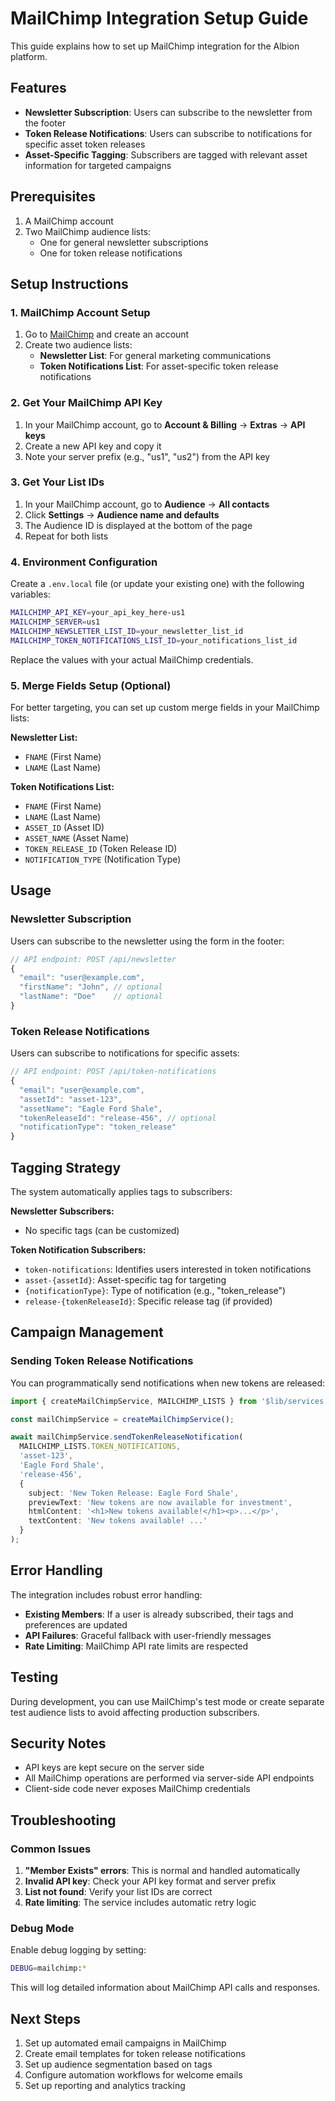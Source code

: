 # MailChimp Integration Setup Guide

This guide explains how to set up MailChimp integration for the Albion platform.

## Features

- **Newsletter Subscription**: Users can subscribe to the newsletter from the footer
- **Token Release Notifications**: Users can subscribe to notifications for specific asset token releases
- **Asset-Specific Tagging**: Subscribers are tagged with relevant asset information for targeted campaigns

## Prerequisites

1. A MailChimp account
2. Two MailChimp audience lists:
   - One for general newsletter subscriptions
   - One for token release notifications

## Setup Instructions

### 1. MailChimp Account Setup

1. Go to [MailChimp](https://mailchimp.com) and create an account
2. Create two audience lists:
   - **Newsletter List**: For general marketing communications
   - **Token Notifications List**: For asset-specific token release notifications

### 2. Get Your MailChimp API Key

1. In your MailChimp account, go to **Account & Billing** → **Extras** → **API keys**
2. Create a new API key and copy it
3. Note your server prefix (e.g., "us1", "us2") from the API key

### 3. Get Your List IDs

1. In your MailChimp account, go to **Audience** → **All contacts**
2. Click **Settings** → **Audience name and defaults**
3. The Audience ID is displayed at the bottom of the page
4. Repeat for both lists

### 4. Environment Configuration

Create a `.env.local` file (or update your existing one) with the following variables:

```bash
MAILCHIMP_API_KEY=your_api_key_here-us1
MAILCHIMP_SERVER=us1
MAILCHIMP_NEWSLETTER_LIST_ID=your_newsletter_list_id
MAILCHIMP_TOKEN_NOTIFICATIONS_LIST_ID=your_notifications_list_id
```

Replace the values with your actual MailChimp credentials.

### 5. Merge Fields Setup (Optional)

For better targeting, you can set up custom merge fields in your MailChimp lists:

**Newsletter List:**
- `FNAME` (First Name)
- `LNAME` (Last Name)

**Token Notifications List:**
- `FNAME` (First Name)
- `LNAME` (Last Name)
- `ASSET_ID` (Asset ID)
- `ASSET_NAME` (Asset Name)
- `TOKEN_RELEASE_ID` (Token Release ID)
- `NOTIFICATION_TYPE` (Notification Type)

## Usage

### Newsletter Subscription

Users can subscribe to the newsletter using the form in the footer:

```typescript
// API endpoint: POST /api/newsletter
{
  "email": "user@example.com",
  "firstName": "John", // optional
  "lastName": "Doe"    // optional
}
```

### Token Release Notifications

Users can subscribe to notifications for specific assets:

```typescript
// API endpoint: POST /api/token-notifications
{
  "email": "user@example.com",
  "assetId": "asset-123",
  "assetName": "Eagle Ford Shale",
  "tokenReleaseId": "release-456", // optional
  "notificationType": "token_release"
}
```

## Tagging Strategy

The system automatically applies tags to subscribers:

**Newsletter Subscribers:**
- No specific tags (can be customized)

**Token Notification Subscribers:**
- `token-notifications`: Identifies users interested in token notifications
- `asset-{assetId}`: Asset-specific tag for targeting
- `{notificationType}`: Type of notification (e.g., "token_release")
- `release-{tokenReleaseId}`: Specific release tag (if provided)

## Campaign Management

### Sending Token Release Notifications

You can programmatically send notifications when new tokens are released:

```typescript
import { createMailChimpService, MAILCHIMP_LISTS } from '$lib/services';

const mailChimpService = createMailChimpService();

await mailChimpService.sendTokenReleaseNotification(
  MAILCHIMP_LISTS.TOKEN_NOTIFICATIONS,
  'asset-123',
  'Eagle Ford Shale',
  'release-456',
  {
    subject: 'New Token Release: Eagle Ford Shale',
    previewText: 'New tokens are now available for investment',
    htmlContent: '<h1>New tokens available!</h1><p>...</p>',
    textContent: 'New tokens available! ...'
  }
);
```

## Error Handling

The integration includes robust error handling:

- **Existing Members**: If a user is already subscribed, their tags and preferences are updated
- **API Failures**: Graceful fallback with user-friendly messages
- **Rate Limiting**: MailChimp API rate limits are respected

## Testing

During development, you can use MailChimp's test mode or create separate test audience lists to avoid affecting production subscribers.

## Security Notes

- API keys are kept secure on the server side
- All MailChimp operations are performed via server-side API endpoints
- Client-side code never exposes MailChimp credentials

## Troubleshooting

### Common Issues

1. **"Member Exists" errors**: This is normal and handled automatically
2. **Invalid API key**: Check your API key format and server prefix
3. **List not found**: Verify your list IDs are correct
4. **Rate limiting**: The service includes automatic retry logic

### Debug Mode

Enable debug logging by setting:

```bash
DEBUG=mailchimp:*
```

This will log detailed information about MailChimp API calls and responses.

## Next Steps

1. Set up automated email campaigns in MailChimp
2. Create email templates for token release notifications
3. Set up audience segmentation based on tags
4. Configure automation workflows for welcome emails
5. Set up reporting and analytics tracking